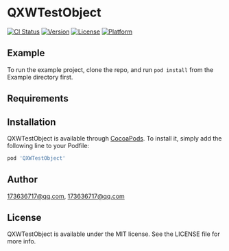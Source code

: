# QXWTestObject

[![CI Status](http://img.shields.io/travis/173636717@qq.com/QXWTestObject.svg?style=flat)](https://travis-ci.org/173636717@qq.com/QXWTestObject)
[![Version](https://img.shields.io/cocoapods/v/QXWTestObject.svg?style=flat)](http://cocoapods.org/pods/QXWTestObject)
[![License](https://img.shields.io/cocoapods/l/QXWTestObject.svg?style=flat)](http://cocoapods.org/pods/QXWTestObject)
[![Platform](https://img.shields.io/cocoapods/p/QXWTestObject.svg?style=flat)](http://cocoapods.org/pods/QXWTestObject)

## Example

To run the example project, clone the repo, and run `pod install` from the Example directory first.

## Requirements

## Installation

QXWTestObject is available through [CocoaPods](http://cocoapods.org). To install
it, simply add the following line to your Podfile:

```ruby
pod 'QXWTestObject'
```

## Author

173636717@qq.com, 173636717@qq.com

## License

QXWTestObject is available under the MIT license. See the LICENSE file for more info.
